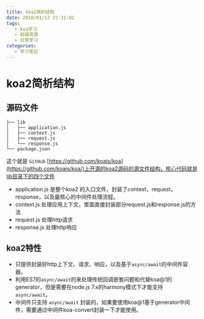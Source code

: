 ```yaml
---
title: koa2简析结构
date: 2018/01/12 22:31:02
tags:
   - koa学习
   - 前端资源
   - 日常学习
categories:
   - 学习笔记
---
```


# koa2简析结构

## 源码文件
```
├── lib
│   ├── application.js
│   ├── context.js
│   ├── request.js
│   └── response.js
└── package.json
```
这个就是 `GitHub` [https://github.com/koajs/koa](https://github.com/koajs/koa/)上开源的koa2源码的源文件结构，核心代码就是lib目录下的四个文件

- application.js 是整个koa2 的入口文件，封装了context，request，response，以及最核心的中间件处理流程。
- context.js   处理应用上下文，里面直接封装部分request.js和response.js的方法
- request.js   处理http请求
- response.js  处理http响应

## koa2特性

- 只提供封装好http上下文、请求、响应，以及基于`async/await`的中间件容器。
- 利用ES7的`async/await`的来处理传统回调嵌套问题和代替koa@1的generator，但是需要在node.js 7.x的harmony模式下才能支持`async/await`。
- 中间件只支持 `async/await` 封装的，如果要使用koa@1基于generator中间件，需要通过中间件koa-convert封装一下才能使用。

